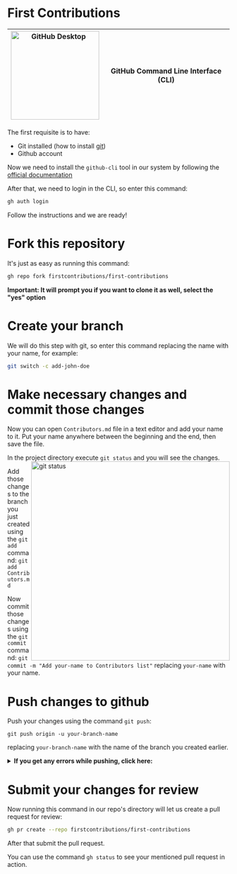 # First Contributions

| <img alt="GitHub Desktop" src="https://cdn.icon-icons.com/icons2/2157/PNG/512/github_git_hub_logo_icon_132878.png" width="200"> | GitHub Command Line Interface (CLI) |
| ------------------------------------------------------------------------------------------------------------------------------- | ----------------------------------- |



The first requisite is to have:

- Git installed (how to install [git](https://git-scm.com/downloads))
- Github account

Now we need to install the `github-cli` tool in our system by following the [official documentation](https://github.com/cli/cli#installation)

After that, we need to login in the CLI, so enter this command:

```bash
gh auth login
```

Follow the instructions and we are ready!

# Fork this repository

It's just as easy as running this command:

```bash
gh repo fork firstcontributions/first-contributions
```

**Important: It will prompt you if you want to clone it as well, select the "yes" option**

# Create your branch

We will do this step with git, so enter this command replacing the name with your name, for example:

```bash
git switch -c add-john-doe
```

# Make necessary changes and commit those changes

Now you can open `Contributors.md` file in a text editor and add your name to it. Put your name anywhere between the beginning and the end, then save the file.

In the project directory execute `git status` and you will see the changes.
<img align="right" width="450" src="https://firstcontributions.github.io/assets/Readme/git-status.png" alt="git status" />

Add those changes to the branch you just created using the `git add` command:
`git add Contributors.md`

Now commit those changes using the `git commit` command:
`git commit -m "Add your-name to Contributors list"`
replacing `your-name` with your name.

# Push changes to github

Push your changes using the command `git push`:

```
git push origin -u your-branch-name
```

replacing `your-branch-name` with the name of the branch you created earlier.

<details>
<summary> <strong>If you get any errors while pushing, click here:</strong> </summary>

- ### Authentication Error
     <pre>remote: Support for password authentication was removed on August 13, 2021. Please use a personal access token instead.
  remote: Please see https://github.blog/2020-12-15-token-authentication-requirements-for-git-operations/ for more information.
  fatal: Authentication failed for 'https://github.com/<your-username>/first-contributions.git/'</pre>
  Go to [GitHub's tutorial](https://docs.github.com/en/authentication/connecting-to-github-with-ssh/adding-a-new-ssh-key-to-your-github-account) on generating and configuring an SSH key to your account.

</details>

# Submit your changes for review

Now running this command in our repo's directory will let us create a pull request for review:

```bash
gh pr create --repo firstcontributions/first-contributions
```

After that submit the pull request.

You can use the command `gh status` to see your mentioned pull request in action.


